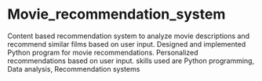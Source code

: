 # Movie_recommendation_system
Content based recommendation system to analyze movie descriptions and recommend similar films based on user input. Designed and implemented Python program for movie recommendations. Personalized recommendations based on user input. skills used are Python programming, Data analysis, Recommendation systems
